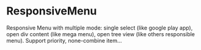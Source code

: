 ResponsiveMenu
==============

Responsive Menu with multiple mode: single select (like google play app), open div content (like mega menu), open tree view (like others responsible menu). Support priority, none-combine item...
